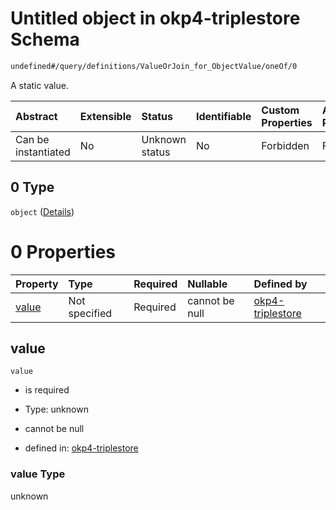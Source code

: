 # Untitled object in okp4-triplestore Schema

```txt
undefined#/query/definitions/ValueOrJoin_for_ObjectValue/oneOf/0
```

A static value.

| Abstract            | Extensible | Status         | Identifiable | Custom Properties | Additional Properties | Access Restrictions | Defined In                                                                     |
| :------------------ | :--------- | :------------- | :----------- | :---------------- | :-------------------- | :------------------ | :----------------------------------------------------------------------------- |
| Can be instantiated | No         | Unknown status | No           | Forbidden         | Forbidden             | none                | [okp4-triplestore.json\*](schema/okp4-triplestore.json "open original schema") |

## 0 Type

`object` ([Details](okp4-triplestore-querymsg-definitions-valueorjoin-oneof-0.md))

# 0 Properties

| Property        | Type          | Required | Nullable       | Defined by                                                                                                                                                                            |
| :-------------- | :------------ | :------- | :------------- | :------------------------------------------------------------------------------------------------------------------------------------------------------------------------------------ |
| [value](#value) | Not specified | Required | cannot be null | [okp4-triplestore](okp4-triplestore-querymsg-definitions-valueorjoin-oneof-0-properties-value.md "undefined#/query/definitions/ValueOrJoin_for_ObjectValue/oneOf/0/properties/value") |

## value



`value`

*   is required

*   Type: unknown

*   cannot be null

*   defined in: [okp4-triplestore](okp4-triplestore-querymsg-definitions-valueorjoin-oneof-0-properties-value.md "undefined#/query/definitions/ValueOrJoin_for_ObjectValue/oneOf/0/properties/value")

### value Type

unknown
